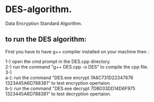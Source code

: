 # DES-algorithm.
Data Encryption Standard Algorithm.

to run the DES algorithm:
--------------------------
First you have to have g++ compiler installed on your machine then :

1-) open the cmd prompt in the DES.cpp directory.  
2-) run the command "g++ DES.cpp -o DES" to compile the cpp file.  
3-)	  
     a-): run the command "DES.exe encrypt 7A6C731D22347676 1323445A6D788381" to test encryption opertaion.  
     b-): run the command "DES.exe decrypt 7DB033DD14D6F975 1323445A6D788381" to test decryption opertaion.  
